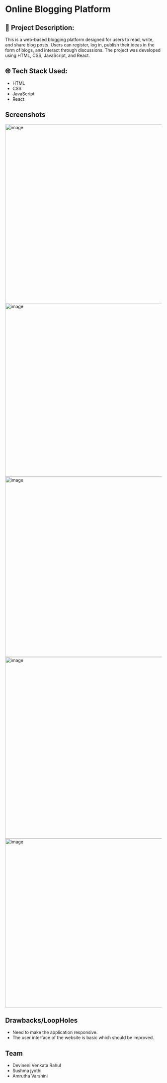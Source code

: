 # Online Blogging Platform

📌 Project Description:
------------------------------
This is a web-based blogging platform designed for users to read, write, and share blog posts. Users can register, log in, publish their ideas in the form of blogs, and interact through discussions. The project was developed using HTML, CSS, JavaScript, and React.

🌐 Tech Stack Used:
------------------------------
- HTML
- CSS
- JavaScript
- React

## Screenshots
<img width="1280" height="574" alt="image" src="https://github.com/user-attachments/assets/1ead05b8-95e2-4896-99cb-52dfdbcc3961" />
<img width="1280" height="557" alt="image" src="https://github.com/user-attachments/assets/fe334d0a-745b-43bb-976e-390f3535d896" />
<img width="1280" height="578" alt="image" src="https://github.com/user-attachments/assets/ff8bec5a-74d3-4554-8bb5-1edd9ff5c820" />
<img width="1280" height="582" alt="image" src="https://github.com/user-attachments/assets/22b6f1c7-bd1f-4838-8afc-8e9833fabfac" />
<img width="1280" height="542" alt="image" src="https://github.com/user-attachments/assets/fc5ee337-97ad-49d8-9bc6-fff5fe4a5106" />

## Drawbacks/LoopHoles
- Need to make the application responsive.
- The user interface of the website is basic which should be improved.

## Team 
- Devineni Venkata Rahul
- Sushma jyothi
- Amrutha Varshini
